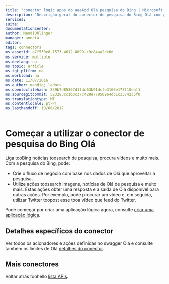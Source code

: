 ```yaml
---
title: "conector logic apps do aaaAdd Olá pesquisa do Bing | Microsoft Docs"
description: "Descrição geral do conector de pesquisa do Bing Olá com parâmetros de REST API"
services: 
suite: 
documentationcenter: 
author: MandiOhlinger
manager: anneta
editor: 
tags: connectors
ms.assetid: a7f530e8-1573-4612-8899-c9c84aa2de6d
ms.service: multiple
ms.devlang: na
ms.topic: article
ms.tgt_pltfrm: na
ms.workload: na
ms.date: 11/07/2016
ms.author: mandia; ladocs
ms.openlocfilehash: 839b7d85367d1fdc63b91dcfe3166e177f10eaf1
ms.sourcegitcommit: 523283cc1b3c37c428e77850964dc1c33742c5f0
ms.translationtype: MT
ms.contentlocale: pt-PT
ms.lasthandoff: 10/06/2017
---
```

# <a name="get-started-with-hello-bing-search-connector"></a>Começar a utilizar o conector de pesquisa do Bing Olá
Liga tooBing notícias toosearch de pesquisa, procura vídeos e muito mais. Com a pesquisa do Bing, pode: 

* Crie o fluxo de negócio com base nos dados de Olá que aproveitar a pesquisa. 
* Utilize ações toosearch imagens, notícias de Olá de pesquisa e muito mais. Estas ações obter uma resposta e a saída de Olá disponível para outras ações. Por exemplo, pode procurar um vídeo e, em seguida, utilizar Twitter toopost esse tooa vídeo que feed do Twitter.

Pode começar por criar uma aplicação lógica agora, consulte [criar uma aplicação lógica](../logic-apps/logic-apps-create-a-logic-app.md).

## <a name="connector-specific-details"></a>Detalhes específicos do conector

Ver todos os acionadores e ações definidas no swagger Olá e consulte também os limites de Olá [detalhes do conector](/connectors/bingsearch/).

## <a name="more-connectors"></a>Mais conectores
Voltar atrás toohello [lista APIs](apis-list.md).

